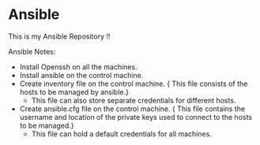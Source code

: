 # Ansible
This is my Ansible Repository !!

Ansible Notes:

- Install Openssh on all the machines.
- Install ansible on the control machine.
- Create inventory file on the control machine. { This file consists of the hosts to be managed by ansible.}
    - This file can also store separate credentials for different hosts. 
- Create ansible.cfg file on the control machine. { This file contains the username and location of the private keys used to connect to the hosts to be managed.}
    - This file can hold a default credentials for all machines.
